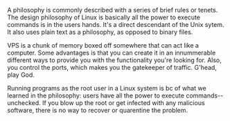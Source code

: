 A philosophy is commonly described with a series of brief rules or tenets.  The design philosophy of Linux is basically all the power to execute commands is in the users hands.  It's a direct descendant of the Unix sytem.  It also uses plain text as a philosophy, as opposed to binary files. 

VPS is a chunk of memory boxed off somewhere that can act like a computer.  Some advantages is that you can create it in an innummerable different ways to provide you with the functionality you're looking for.  Also, you control the ports, which makes you the gatekeeper of traffic.  G'head, play God. 

Running programs as the root user in a Linux system is bc of what we learned in the philosophy:  users have all the power to execute commands--unchecked.  If you blow up the root or get infected with any malicious software, there is no way to recover or quarentine the problem.   